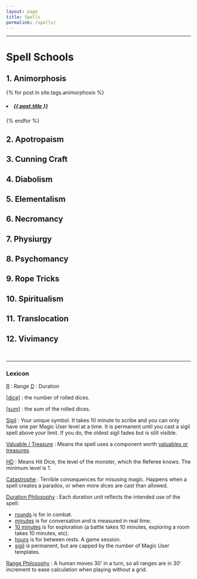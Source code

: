```yaml
---
layout: page
title: Spells
permalink: /spells/
---
```


---

# Spell Schools 
## 1. Animorphosis 

{% for post in site.tags.animorphosis %}
<h5><a class="post-title" href="{{ site.baseurl }}{{ post.url }}">
      <li>
        {{ post.title }}
      </li>
      </a></h5>
{% endfor %}

## 2. Apotropaism
## 3. Cunning Craft
## 4. Diabolism
## 5. Elementalism
## 6. Necromancy
## 7. Physiurgy
## 8. Psychomancy
## 9. Rope Tricks
## 10. Spiritualism
## 11. Translocation
## 12. Vivimancy

<br>

---

### Lexicon

<ins>R</ins> : Range	  <ins>D</ins> : Duration

<ins>[dice]</ins> : the number of rolled dices.

<ins>[sum]</ins> : the sum of the rolled dices.

<ins>Sigil</ins> : Your unique symbol. It takes 10 minute to scribe and you can only have one per Magic User level at a time. It is permanent until you cast a sigil spell above your limit. If you do, the oldest sigil fades but is still visible.

<ins>Valuable / Treasure</ins> : Means the spell uses a component worth [valuables or treasures](/2020/11/10/extra-rules/).

<ins>HD</ins> : Means Hit Dice, the level of the monster, which the Referee knows. The minimum level is 1.

<ins>Catastrophe</ins> : Terrible consequences for misusing magic. Happens when a spell creates a paradox, or when more dices are cast than allowed.

<ins>Duration Philosophy</ins> : Each duration unit reflects the intended use of the spell:
- <ins>rounds</ins> is for in combat.
- <ins>minutes</ins> is for conversation and is measured in real time.
- <ins>10 minutes</ins> is for exploration (a battle takes 10 minutes, exploring a room takes 10 minutes, etc).
- <ins>hours</ins> is for between rests. A game session.
- <ins>sigil</ins> is permanent, but are capped by the number of Magic User templates.

<ins>Range Philosophy</ins> : 
A human moves 30’ in a turn, so all ranges are in 30’ increment to ease calculation when playing without a grid.

